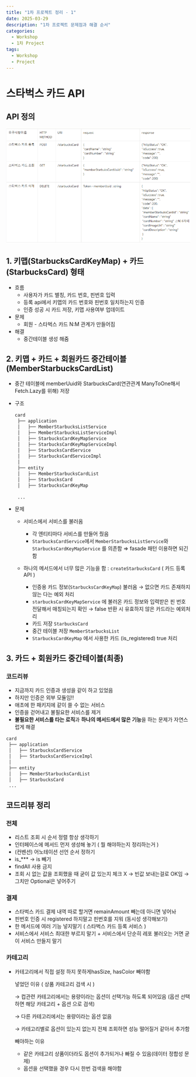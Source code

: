 ```yaml
---
title: "1차 프로젝트 정리 - 1"
date: 2025-03-29
description: "1차 프로젝트 문제점과 해결 순서"
categories:
  - Workshop
  - 1차 Project
tags:
  - Workshop
  - Project
---
```


# 스타벅스 카드 API

## API 정의

![image.png](/assets/post_img/250401/image.png)

## 1. 키맵(StarbucksCardKeyMap) + 카드(StarbucksCard) 형태

- 흐름
  - 사용자가 카드 별칭, 카드 번호, 핀번호 입력
  - 등록 api에서 키맵의 카드 번호와 핀번호 일치하는지 인증
  - 인증 성공 시 카드 저장, 키맵 사용여부 업데이트
- 문제
  - 회원 - 스타벅스 카드 N:M 관계가 만들어짐
- 해결
  - 중간테이블 생성 해줌

## 2. 키맵 + 카드 + 회원카드 중간테이블(MemberStarbucksCardList)

- 중간 테이블에 memberUuid와 StarbucksCard(연관관계 ManyToOne해서 Fetch.Lazy를 위해) 저장
- 구조

    ```text
    card
     ├── application
     │   ├── MemberStarbucksListService
     │   ├── MemberStarbucksListServiceImpl
     │   ├── StarbucksCardKeyMapService
     │   ├── StarbucksCardKeyMapServiceImpl
     │   ├── StarbucksCardService
     │   ├── StarbucksCardServiceImpl
     │
     ├── entity
     │   ├── MemberStarbucksCardList
     │   ├── StarbucksCard
     │   ├── StarbucksCardKeyMap
     
     ...
    
    ```

- 문제
  - 서비스에서 서비스를 불러옴
    - 각 엔티티마다 서비스를 만들어 줬음
    - `StarbucksCardService`에서 `MemberStarbucksListService`와 `StarbucksCardKeyMapService` 를 의존함 ⇒ fasade 패턴 이용하면 되긴 함

  - 하나의 메서드에서 너무 많은 기능을 함 : `createStarbucksCard` ( 카드 등록 API )
    - 인증용 카드 정보(`StarbucksCardKeyMap`) 불러옴 → 없으면 카드 존재하지 않는 다는 예외 처리
    - `starbucksCardKeyMapService` 에 불러온 카드 정보와 입력받은 핀 번호 전달해서 매칭되는지 확인 → false 반환 시 유효하지 않은 카드라는 예외처리
    - 카드 저장 `StarbucksCard`
    - 중간 테이블 저장 `MemberStarbucksList`
    - `StarbucksCardKeyMap` 에서 사용한 카드 (is_registered) true 처리

## 3. 카드 + 회원카드 중간테이블(최종)

### 코드리뷰

- 지금까지 카드 인증과 생성을 같이 하고 있었음
- 하지만 인증은 외부 모듈임!!
- 애초에 한 패키지에 같이 쓸 수 없는 서비스
- 인증을 걷어내고 불필요한 서비스를 제거
- **불필요한 서비스를 타는 로직**과 **하나의 메서드에서 많은 기능**을 하는 문제가 자연스럽게 해결

```text
card
 ├── application
 │   ├── StarbucksCardService
 │   ├── StarbucksCardServiceImpl
 │
 ├── entity
 │   ├── MemberStarbucksCardList
 │   ├── StarbucksCard
 ...

```

## 코드리뷰 정리

### 전체

- 리스트 조회 시 순서 정렬 항상 생각하기
- 인터페이스에 메서드 먼저 생성해 놓기 ( 뭘 해야하는지 정리하는거 )
- (컨벤션) 어노테이션 선언 순서 정하기
- is_*** → is 빼기
- findAll 사용 금지
- 조회 시 없는 값을 조회했을 때 굳이 값 있는지 체크 X → 빈값 보내는걸로 OK임 → 그치만 Optional은 넣어주기

### 결제

- 스타벅스 카드 결제 내역 따로 할거면 remainAmount 빼는데 아니면 넣어놔
- 핀번호 인증 시 registered 하지말고 핀번호를 지워 (동시성 생각해보기)
- 한 메서드에 여러 기능 넣지말기 ( 스타벅스 카드 등록 서비스 )
- 서비스에서 서비스 최대한 부르지 말기 + 서비스에서 단순히 레포 불러오는 거면 굳이 서비스 만들지 말기

### 카테고리

- 카테고리에서 직접 설정 하지 못하게hasSize, hasColor 빼야함

  넣었던 이유 ( 상품 카테고리 검색 시 )

  → 컵관련 카테고리에서는 용량이라는 옵션이 선택가능 하도록 되어있음 (옵션 선택하면 해당 카테고리 + 옵션 으로 검색)

  → 다른 카테고리에서는 용량이라는 옵션 없음

  → 카테고리별로 옵션이 있는지 없는지 전체 조회하면 성능 떨어질거 같아서 추가함

  빼야하는 이유

  - 같은 카테고리 상품이더라도 옵션이 추가되거나 빠질 수 있음(데이터 정합성 문제)
  - 옵션을 선택했을 경우 다시 한번 검색을 해야함
